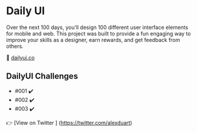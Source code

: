 # Daily UI

Over the next 100 days, you'll design 100 different user interface elements for mobile and web. This project was built to provide a fun engaging way to improve your skills as a designer, earn rewards, and get feedback from others.

:link: [dailyui.co](https://www.dailyui.co/)

## DailyUI Challenges

* []() #001 :heavy_check_mark:
* []() #002 :heavy_check_mark:
* []() #003 :heavy_check_mark:

:point_right: [View on Twitter ] (https://twitter.com/alexduart)

